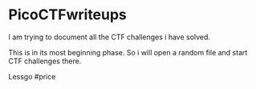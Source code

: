 # PicoCTFwriteups
I am trying to document all the CTF challenges i have solved. 

This is in its most beginning phase. So i will open a random file and start CTF challenges there.


Lessgo #price
